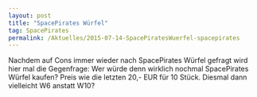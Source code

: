 ```yaml
---
layout: post
title: "SpacePirates Würfel"
tag: SpacePirates
permalink: /Aktuelles/2015-07-14-SpacePiratesWuerfel-spacepirates
---
```


Nachdem auf Cons immer wieder nach SpacePirates Würfel gefragt wird hier mal die Gegenfrage: Wer würde denn wirklich nochmal SpacePirates Würfel kaufen? Preis wie die letzten 20,- EUR für 10 Stück. Diesmal dann vielleicht W6 anstatt W10?
